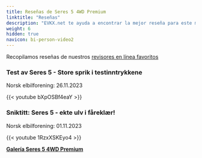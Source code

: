 ```yaml
---
title: Reseñas de Seres 5 4WD Premium
linktitle: "Reseñas"
description: "EVKX.net te ayuda a encontrar la mejor reseña para este modelo."
weight: 6
hidden: true
navicon: bi-person-video2
---
```

Recopilamos reseñas de nuestros [revisores en línea favoritos](../../../../../guides/evreviewers/)

<div class="container text-center shadow p-2 pe-4 mb-5 bg-body-tertiary rounded border">
<h3>Test av Seres 5 - Store sprik i testinntrykkene</h3>
<p>Norsk elbilforening: 26.11.2023</p>

{{< youtube bXpOSBf4eaY >}}

</div>
<div class="container text-center shadow p-2 pe-4 mb-5 bg-body-tertiary rounded border">
<h3>Sniktitt: Seres 5 - ekte ulv i fåreklær!</h3>
<p>Norsk elbilforening: 01.11.2023</p>

{{< youtube 1RzxXSKEyo4 >}}

</div>
<div class="mt-3 mb-3">
<a href="../gallery/" class="text-decoration-none text-black">
<strong><i class="bi-arrow-left"></i>Galería  </strong>
</a>
<a href="../" class="text-decoration-none text-black float-end">
<strong>Seres 5 4WD Premium <i class="bi-arrow-right"></i></strong>
</a>
</div>
